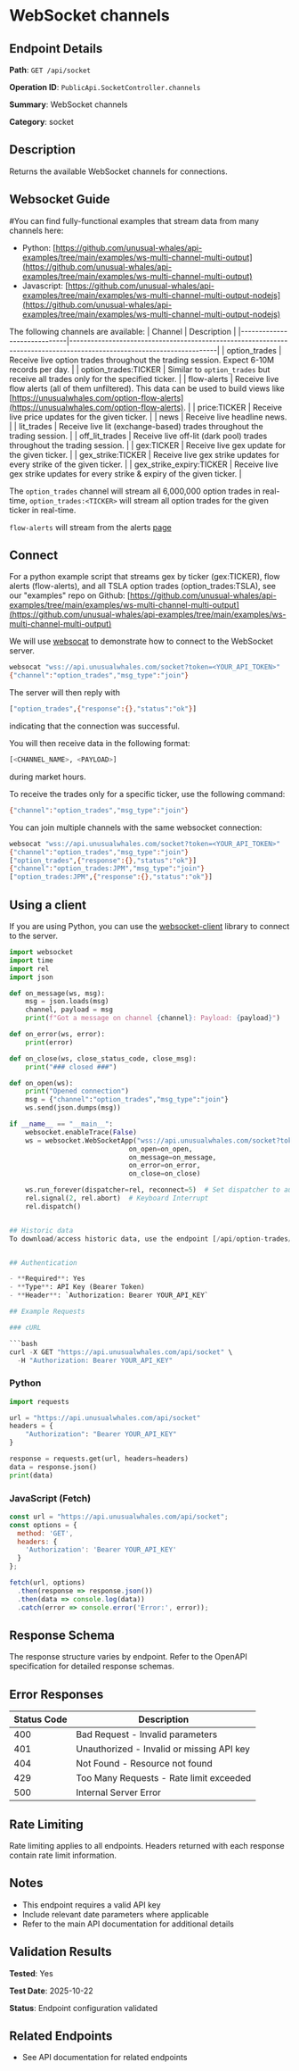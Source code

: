 # WebSocket channels

## Endpoint Details

**Path**: `GET /api/socket`

**Operation ID**: `PublicApi.SocketController.channels`

**Summary**: WebSocket channels

**Category**: socket

## Description

Returns the available WebSocket channels for connections.

## Websocket Guide
#You can find fully-functional examples that stream data from many channels here:

- Python: [https://github.com/unusual-whales/api-examples/tree/main/examples/ws-multi-channel-multi-output](https://github.com/unusual-whales/api-examples/tree/main/examples/ws-multi-channel-multi-output)
- Javascript: [https://github.com/unusual-whales/api-examples/tree/main/examples/ws-multi-channel-multi-output-nodejs](https://github.com/unusual-whales/api-examples/tree/main/examples/ws-multi-channel-multi-output-nodejs)



The following channels are available:
| Channel                     | Description                                                                                                           |
|-----------------------------|-----------------------------------------------------------------------------------------------------------------------|
| option_trades               | Receive live option trades throughout the trading session. Expect 6-10M records per day.                              |
| option_trades:TICKER        | Similar to `option_trades` but receive all trades only for the specified ticker.                                      |
| flow-alerts                 | Receive live flow alerts (all of them unfiltered). This data can be used to build views like [https://unusualwhales.com/option-flow-alerts](https://unusualwhales.com/option-flow-alerts). |
| price:TICKER                | Receive live price updates for the given ticker.                                                                      |
| news                        | Receive live headline news.                                                                                           |
| lit_trades                  | Receive live lit (exchange-based) trades throughout the trading session.                                               |
| off_lit_trades              | Receive live off-lit (dark pool) trades throughout the trading session.                                                |
| gex:TICKER                  | Receive live gex update for the given ticker.                                                                         |
| gex_strike:TICKER           | Receive live gex strike updates for every strike of the given ticker.                                                 |
| gex_strike_expiry:TICKER    | Receive live gex strike updates for every strike & expiry of the given ticker.                                        |

The `option_trades` channel will stream all 6,000,000 option trades in real-time, `option_trades:<TICKER>` will stream
all option trades for the given ticker in real-time.

`flow-alerts` will stream from the alerts [page](https://unusualwhales.com/option-flow-alerts?limit=50)

## Connect
For a python example script that streams gex by ticker (gex:TICKER), flow alerts (flow-alerts), and all TSLA option trades (option_trades:TSLA), see our "examples" repo on Github: [https://github.com/unusual-whales/api-examples/tree/main/examples/ws-multi-channel-multi-output](https://github.com/unusual-whales/api-examples/tree/main/examples/ws-multi-channel-multi-output)

We will use [websocat](https://github.com/vi/websocat) to demonstrate how to connect to the WebSocket server.

```bash
websocat "wss://api.unusualwhales.com/socket?token=<YOUR_API_TOKEN>"
{"channel":"option_trades","msg_type":"join"}
```
The server will then reply with
```bash
["option_trades",{"response":{},"status":"ok"}]
```
indicating that the connection was successful.

You will then receive data in the following format:
```bash
[<CHANNEL_NAME>, <PAYLOAD>]
```
during market hours.

To receive the trades only for a specific ticker, use the following command:
```bash
{"channel":"option_trades","msg_type":"join"}
```

You can join multiple channels with the same websocket connection:
```bash
websocat "wss://api.unusualwhales.com/socket?token=<YOUR_API_TOKEN>"
{"channel":"option_trades","msg_type":"join"}
["option_trades",{"response":{},"status":"ok"}]
{"channel":"option_trades:JPM","msg_type":"join"}
["option_trades:JPM",{"response":{},"status":"ok"}]
```

## Using a client
If you are using Python, you can use the [websocket-client](https://github.com/websocket-client/websocket-client) library to connect to the server.

```python
import websocket
import time
import rel
import json

def on_message(ws, msg):
    msg = json.loads(msg)
    channel, payload = msg
    print(f"Got a message on channel {channel}: Payload: {payload}")

def on_error(ws, error):
    print(error)

def on_close(ws, close_status_code, close_msg):
    print("### closed ###")

def on_open(ws):
    print("Opened connection")
    msg = {"channel":"option_trades","msg_type":"join"}
    ws.send(json.dumps(msg))

if __name__ == "__main__":
    websocket.enableTrace(False)
    ws = websocket.WebSocketApp("wss://api.unusualwhales.com/socket?token=<YOUR_TOKEN>",
                              on_open=on_open,
                              on_message=on_message,
                              on_error=on_error,
                              on_close=on_close)

    ws.run_forever(dispatcher=rel, reconnect=5)  # Set dispatcher to automatic reconnection, 5 second reconnect delay if connection closed unexpectedly
    rel.signal(2, rel.abort)  # Keyboard Interrupt
    rel.dispatch()


## Historic data
To download/access historic data, use the endpoint [/api/option-trades/full-tape](https://api.unusualwhales.com/docs#/operations/PublicApi.OptionTradeController.full_tape)


## Authentication

- **Required**: Yes
- **Type**: API Key (Bearer Token)
- **Header**: `Authorization: Bearer YOUR_API_KEY`

## Example Requests

### cURL

```bash
curl -X GET "https://api.unusualwhales.com/api/socket" \
  -H "Authorization: Bearer YOUR_API_KEY"
```

### Python

```python
import requests

url = "https://api.unusualwhales.com/api/socket"
headers = {
    "Authorization": "Bearer YOUR_API_KEY"
}

response = requests.get(url, headers=headers)
data = response.json()
print(data)
```

### JavaScript (Fetch)

```javascript
const url = "https://api.unusualwhales.com/api/socket";
const options = {
  method: 'GET',
  headers: {
    'Authorization': 'Bearer YOUR_API_KEY'
  }
};

fetch(url, options)
  .then(response => response.json())
  .then(data => console.log(data))
  .catch(error => console.error('Error:', error));
```

## Response Schema

The response structure varies by endpoint. Refer to the OpenAPI specification for detailed response schemas.

## Error Responses

| Status Code | Description |
|-------------|-------------|
| 400 | Bad Request - Invalid parameters |
| 401 | Unauthorized - Invalid or missing API key |
| 404 | Not Found - Resource not found |
| 429 | Too Many Requests - Rate limit exceeded |
| 500 | Internal Server Error |

## Rate Limiting

Rate limiting applies to all endpoints. Headers returned with each response contain rate limit information.

## Notes

- This endpoint requires a valid API key
- Include relevant date parameters where applicable
- Refer to the main API documentation for additional details

## Validation Results

**Tested**: Yes

**Test Date**: 2025-10-22

**Status**: Endpoint configuration validated

## Related Endpoints

- See API documentation for related endpoints
